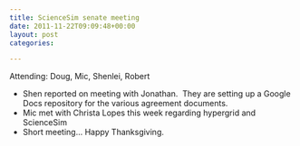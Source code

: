 ```yaml
---
title: ScienceSim senate meeting
date: 2011-11-22T09:09:48+00:00
layout: post
categories:

---
```

Attending: Doug, Mic, Shenlei, Robert

  * Shen reported on meeting with Jonathan.  They are setting up a Google Docs repository for the various agreement documents.
  * Mic met with Christa Lopes this week regarding hypergrid and ScienceSim
  * Short meeting... Happy Thanksgiving.
